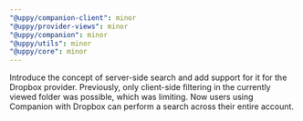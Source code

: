 ```yaml
---
"@uppy/companion-client": minor
"@uppy/provider-views": minor
"@uppy/companion": minor
"@uppy/utils": minor
"@uppy/core": minor
---
```



Introduce the concept of server-side search and add support for it for the Dropbox provider. Previously, only client-side filtering in the currently viewed folder was possible, which was limiting. Now users using Companion with Dropbox can perform a search across their entire account.